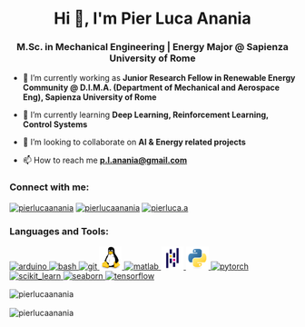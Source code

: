 <h1 align="center">Hi 👋, I'm Pier Luca Anania</h1>
<h3 align="center">M.Sc. in Mechanical Engineering | Energy Major @ Sapienza University of Rome</h3>

- 🔭 I’m currently working as **Junior Research Fellow in Renewable Energy Community @ D.I.M.A. (Department of Mechanical and Aerospace Eng), Sapienza University of Rome**

- 🌱 I’m currently learning **Deep Learning, Reinforcement Learning, Control Systems**

- 👯 I’m looking to collaborate on **AI & Energy related projects**

- 📫 How to reach me **p.l.anania@gmail.com**

<h3 align="left">Connect with me:</h3>
<p align="left">
<a href="https://linkedin.com/in/pierlucaanania" target="blank"><img align="center" src="https://raw.githubusercontent.com/rahuldkjain/github-profile-readme-generator/master/src/images/icons/Social/linked-in-alt.svg" alt="pierlucaanania" height="30" width="40" /></a>
<a href="https://kaggle.com/pierlucaanania" target="blank"><img align="center" src="https://raw.githubusercontent.com/rahuldkjain/github-profile-readme-generator/master/src/images/icons/Social/kaggle.svg" alt="pierlucaanania" height="30" width="40" /></a>
<a href="https://instagram.com/pierluca.a" target="blank"><img align="center" src="https://raw.githubusercontent.com/rahuldkjain/github-profile-readme-generator/master/src/images/icons/Social/instagram.svg" alt="pierluca.a" height="30" width="40" /></a>
</p>

<h3 align="left">Languages and Tools:</h3>
<p align="left"> <a href="https://www.arduino.cc/" target="_blank" rel="noreferrer"> <img src="https://cdn.worldvectorlogo.com/logos/arduino-1.svg" alt="arduino" width="40" height="40"/> </a> <a href="https://www.gnu.org/software/bash/" target="_blank" rel="noreferrer"> <img src="https://www.vectorlogo.zone/logos/gnu_bash/gnu_bash-icon.svg" alt="bash" width="40" height="40"/> </a> <a href="https://git-scm.com/" target="_blank" rel="noreferrer"> <img src="https://www.vectorlogo.zone/logos/git-scm/git-scm-icon.svg" alt="git" width="40" height="40"/> </a> <a href="https://www.linux.org/" target="_blank" rel="noreferrer"> <img src="https://raw.githubusercontent.com/devicons/devicon/master/icons/linux/linux-original.svg" alt="linux" width="40" height="40"/> </a> <a href="https://www.mathworks.com/" target="_blank" rel="noreferrer"> <img src="https://upload.wikimedia.org/wikipedia/commons/2/21/Matlab_Logo.png" alt="matlab" width="40" height="40"/> </a> <a href="https://pandas.pydata.org/" target="_blank" rel="noreferrer"> <img src="https://raw.githubusercontent.com/devicons/devicon/2ae2a900d2f041da66e950e4d48052658d850630/icons/pandas/pandas-original.svg" alt="pandas" width="40" height="40"/> </a> <a href="https://www.python.org" target="_blank" rel="noreferrer"> <img src="https://raw.githubusercontent.com/devicons/devicon/master/icons/python/python-original.svg" alt="python" width="40" height="40"/> </a> <a href="https://pytorch.org/" target="_blank" rel="noreferrer"> <img src="https://www.vectorlogo.zone/logos/pytorch/pytorch-icon.svg" alt="pytorch" width="40" height="40"/> </a> <a href="https://scikit-learn.org/" target="_blank" rel="noreferrer"> <img src="https://upload.wikimedia.org/wikipedia/commons/0/05/Scikit_learn_logo_small.svg" alt="scikit_learn" width="40" height="40"/> </a> <a href="https://seaborn.pydata.org/" target="_blank" rel="noreferrer"> <img src="https://seaborn.pydata.org/_images/logo-mark-lightbg.svg" alt="seaborn" width="40" height="40"/> </a> <a href="https://www.tensorflow.org" target="_blank" rel="noreferrer"> <img src="https://www.vectorlogo.zone/logos/tensorflow/tensorflow-icon.svg" alt="tensorflow" width="40" height="40"/> </a> </p>

<p><img align="center" src="https://github-readme-stats.vercel.app/api/top-langs?username=pierlucaanania&show_icons=true&theme=dark&locale=en&layout=compact" alt="pierlucaanania" /></p>

<p><img align="center" src="https://github-readme-streak-stats.herokuapp.com/?user=pierlucaanania&" alt="pierlucaanania" /></p>

<!---
pierlucaanania/pierlucaanania is a ✨ special ✨ repository because its `README.md` (this file) appears on your GitHub profile.
You can click the Preview link to take a look at your changes.
--->
